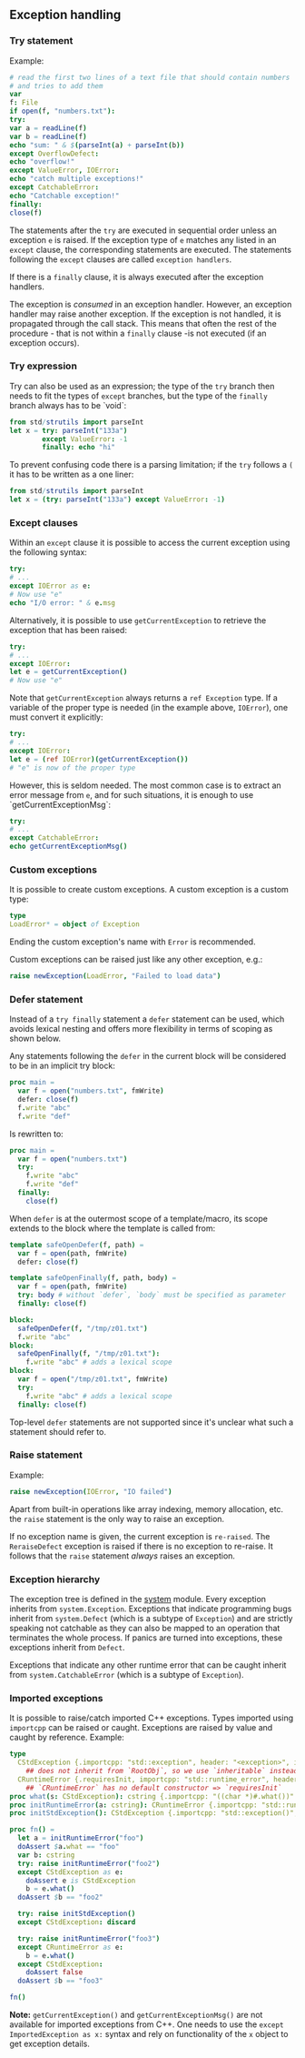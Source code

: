 ## Exception handling

### Try statement

Example:

``` nim
# read the first two lines of a text file that should contain numbers
# and tries to add them
var
f: File
if open(f, "numbers.txt"):
try:
var a = readLine(f)
var b = readLine(f)
echo "sum: " & $(parseInt(a) + parseInt(b))
except OverflowDefect:
echo "overflow!"
except ValueError, IOError:
echo "catch multiple exceptions!"
except CatchableError:
echo "Catchable exception!"
finally:
close(f)
```

The statements after the `try` are executed in sequential order unless
an exception `e` is raised. If the exception type of `e` matches any
listed in an `except` clause, the corresponding statements are executed.
The statements following the `except` clauses are called
`exception handlers`.

If there is a `finally` clause, it is
always executed after the exception handlers.

The exception is *consumed* in an exception handler. However, an
exception handler may raise another exception. If the exception is not
handled, it is propagated through the call stack. This means that often
the rest of the procedure - that is not within a `finally` clause -is
not executed (if an exception occurs).

### Try expression

Try can also be used as an expression; the type of the `try` branch then
needs to fit the types of `except` branches, but the type of the
`finally` branch always has to be \`void\`:

``` nim
from std/strutils import parseInt
let x = try: parseInt("133a")
        except ValueError: -1
        finally: echo "hi"
```

To prevent confusing code there is a parsing limitation; if the `try`
follows a `(` it has to be written as a one liner:

``` nim
from std/strutils import parseInt
let x = (try: parseInt("133a") except ValueError: -1)
```

### Except clauses

Within an `except` clause it is possible to access the current exception
using the following syntax:

``` nim
try:
# ...
except IOError as e:
# Now use "e"
echo "I/O error: " & e.msg
```

Alternatively, it is possible to use `getCurrentException` to retrieve
the exception that has been raised:

``` nim
try:
# ...
except IOError:
let e = getCurrentException()
# Now use "e"
```

Note that `getCurrentException` always returns a `ref Exception` type.
If a variable of the proper type is needed (in the example above,
`IOError`), one must convert it explicitly:

``` nim
try:
# ...
except IOError:
let e = (ref IOError)(getCurrentException())
# "e" is now of the proper type
```

However, this is seldom needed. The most common case is to extract an
error message from `e`, and for such situations, it is enough to use
\`getCurrentExceptionMsg\`:

``` nim
try:
# ...
except CatchableError:
echo getCurrentExceptionMsg()
```

### Custom exceptions

It is possible to create custom exceptions. A custom exception is a
custom type:

``` nim
type
LoadError* = object of Exception
```

Ending the custom exception\'s name with `Error` is recommended.

Custom exceptions can be raised just like any other exception, e.g.:

``` nim
raise newException(LoadError, "Failed to load data")
```

### Defer statement

Instead of a `try finally` statement a `defer` statement can be used,
which avoids lexical nesting and offers more flexibility in terms of
scoping as shown below.

Any statements following the `defer` in the current block will be
considered to be in an implicit try block:

``` {.nim test="\"nim c $1\""}
proc main =
  var f = open("numbers.txt", fmWrite)
  defer: close(f)
  f.write "abc"
  f.write "def"
```

Is rewritten to:

``` {.nim test="\"nim c $1\""}
proc main =
  var f = open("numbers.txt")
  try:
    f.write "abc"
    f.write "def"
  finally:
    close(f)
```

When `defer` is at the outermost scope of a template/macro, its scope
extends to the block where the template is called from:

``` {.nim test="\"nim c $1\""}
template safeOpenDefer(f, path) =
  var f = open(path, fmWrite)
  defer: close(f)

template safeOpenFinally(f, path, body) =
  var f = open(path, fmWrite)
  try: body # without `defer`, `body` must be specified as parameter
  finally: close(f)

block:
  safeOpenDefer(f, "/tmp/z01.txt")
  f.write "abc"
block:
  safeOpenFinally(f, "/tmp/z01.txt"):
    f.write "abc" # adds a lexical scope
block:
  var f = open("/tmp/z01.txt", fmWrite)
  try:
    f.write "abc" # adds a lexical scope
  finally: close(f)
```

Top-level `defer` statements are not supported since it\'s unclear what
such a statement should refer to.

### Raise statement

Example:

``` nim
raise newException(IOError, "IO failed")
```

Apart from built-in operations like array indexing, memory allocation,
etc. the `raise` statement is the only way to raise an exception.

If no exception name is given, the current exception is
`re-raised`. The
`ReraiseDefect` exception is raised if
there is no exception to re-raise. It follows that the `raise` statement
*always* raises an exception.

### Exception hierarchy

The exception tree is defined in the [system](system.html) module. Every
exception inherits from `system.Exception`. Exceptions that indicate
programming bugs inherit from `system.Defect` (which is a subtype of
`Exception`) and are strictly speaking not catchable as they can also be
mapped to an operation that terminates the whole process. If panics are
turned into exceptions, these exceptions inherit from `Defect`.

Exceptions that indicate any other runtime error that can be caught
inherit from `system.CatchableError` (which is a subtype of
`Exception`).

### Imported exceptions

It is possible to raise/catch imported C++ exceptions. Types imported
using `importcpp` can be raised or caught. Exceptions are raised by
value and caught by reference. Example:

``` {.nim test="\"nim cpp -r $1\""}
type
  CStdException {.importcpp: "std::exception", header: "<exception>", inheritable.} = object
    ## does not inherit from `RootObj`, so we use `inheritable` instead
  CRuntimeError {.requiresInit, importcpp: "std::runtime_error", header: "<stdexcept>".} = object of CStdException
    ## `CRuntimeError` has no default constructor => `requiresInit`
proc what(s: CStdException): cstring {.importcpp: "((char *)#.what())".}
proc initRuntimeError(a: cstring): CRuntimeError {.importcpp: "std::runtime_error(@)", constructor.}
proc initStdException(): CStdException {.importcpp: "std::exception()", constructor.}

proc fn() =
  let a = initRuntimeError("foo")
  doAssert $a.what == "foo"
  var b: cstring
  try: raise initRuntimeError("foo2")
  except CStdException as e:
    doAssert e is CStdException
    b = e.what()
  doAssert $b == "foo2"

  try: raise initStdException()
  except CStdException: discard

  try: raise initRuntimeError("foo3")
  except CRuntimeError as e:
    b = e.what()
  except CStdException:
    doAssert false
  doAssert $b == "foo3"

fn()
```

**Note:** `getCurrentException()` and `getCurrentExceptionMsg()` are not
available for imported exceptions from C++. One needs to use the
`except ImportedException as x:` syntax and rely on functionality of the
`x` object to get exception details.
